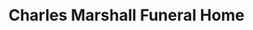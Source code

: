 ---
title: "Charles Marshall Funeral Home"
url: /aransas-pass/charles-marshall-funeral-home/
shop: Bestattungen
---